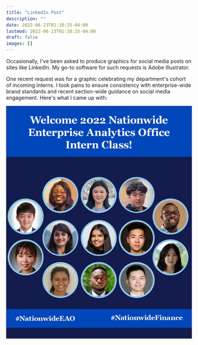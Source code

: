 ```yaml
---
title: "LinkedIn Post"
description: ""
date: 2022-06-23T01:10:25-04:00
lastmod: 2022-06-23T01:10:25-04:00
draft: false
images: []
---
```


Occasionally, I've been asked to produce graphics for social media posts on sites like LinkedIn. My go-to software for such requests is Adobe Illustrator.

One recent request was for a graphic celebrating my department's cohort of incoming interns. I took pains to ensure consistency with enterprise-wide brand standards and recent section-wide guidance on social media engagement. Here's what I came up with:

![2022 EAO Interns LinkedIn Post](linkedinpost.jpeg)
